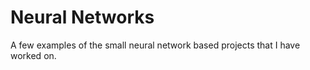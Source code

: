 # Neural Networks

A few examples of the small neural network based projects that I have worked on.
